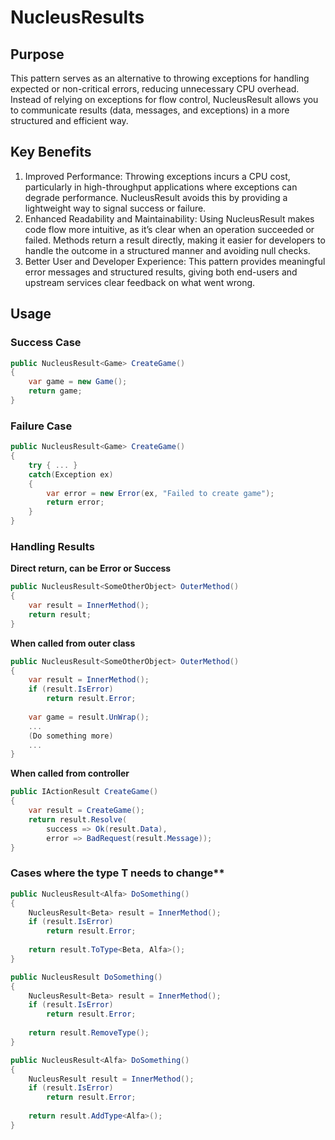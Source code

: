 # NucleusResults 

## Purpose
This pattern serves as an alternative to throwing exceptions for handling expected or non-critical errors, 
reducing unnecessary CPU overhead. Instead of relying on exceptions for flow control, NucleusResult<T> allows you
to communicate results (data, messages, and exceptions) in a more structured and efficient way.

## Key Benefits
1. Improved Performance: Throwing exceptions incurs a CPU cost, particularly in high-throughput applications where exceptions can degrade performance. NucleusResult<T> avoids this by providing a lightweight way to signal success or failure.
2. Enhanced Readability and Maintainability: Using NucleusResult<T> makes code flow more intuitive, as it’s clear when an operation succeeded or failed. Methods return a result directly, making it easier for developers to handle the outcome in a structured manner and avoiding null checks.
3. Better User and Developer Experience: This pattern provides meaningful error messages and structured results, giving both end-users and upstream services clear feedback on what went wrong. 

## Usage

### Success Case
```C#
public NucleusResult<Game> CreateGame()
{
	var game = new Game();
	return game;
}
````

### Failure Case
```C#
public NucleusResult<Game> CreateGame()
{
	try { ... }
	catch(Exception ex)
	{
		var error = new Error(ex, "Failed to create game");
		return error;
	}
}
```

### Handling Results

**Direct return, can be Error or Success**
```C#
public NucleusResult<SomeOtherObject> OuterMethod()
{
	var result = InnerMethod();
	return result;
}
```

**When called from outer class**
```C#
public NucleusResult<SomeOtherObject> OuterMethod()
{
	var result = InnerMethod();
	if (result.IsError)
		return result.Error;
	
	var game = result.UnWrap();
	...
	(Do something more)
	...
}
```

**When called from controller**
```C#
public IActionResult CreateGame()
{
	var result = CreateGame();
	return result.Resolve(
		success => Ok(result.Data),
		error => BadRequest(result.Message));
}
```

### Cases where the type T needs to change**
```C#
public NucleusResult<Alfa> DoSomething()
{
	NucleusResult<Beta> result = InnerMethod();
	if (result.IsError)
		return result.Error;
	
	return result.ToType<Beta, Alfa>();	
}
```
```C#
public NucleusResult DoSomething()
{
	NucleusResult<Beta> result = InnerMethod();
	if (result.IsError)
		return result.Error;
	
	return result.RemoveType();	
}
```
```C#
public NucleusResult<Alfa> DoSomething()
{
	NucleusResult result = InnerMethod();
	if (result.IsError)
		return result.Error;
	
	return result.AddType<Alfa>();	
}
```
